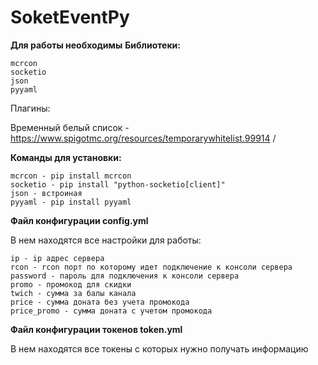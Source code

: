# SoketEventPy

**Для работы необходимы** 
**Библиотеки:** 

	mcrcon
	socketio
	json
	pyyaml
Плагины:

Временный белый список - https://www.spigotmc.org/resources/temporarywhitelist.99914 /

 **Команды для установки:**

	mcrcon - pip install mcrcon
	socketio - pip install "python-socketio[client]" 
	json - встроиная 
	pyyaml - pip install pyyaml
 
**Файл конфигурации config.yml**

В нем находятся все настройки для работы:

	ip - ip адрес сервера
 	rcon - rcon порт по которому идет подключение к консоли сервера 
  	password - пароль для подключения к консоли сервера 
   	promo - промокод для скидки
	twich - сумма за балы канала
	price - сумма доната без учета промокода
	price_promo - сумма доната с учетом промокода

**Файл конфигурации токенов token.yml**

В нем находятся все токены с которых нужно получать информацию
